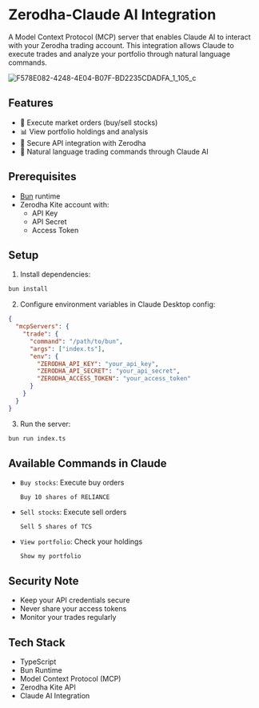 # Zerodha-Claude AI Integration

A Model Context Protocol (MCP) server that enables Claude AI to interact with your Zerodha trading account. This integration allows Claude to execute trades and analyze your portfolio through natural language commands.

![F578E082-4248-4E04-B07F-BD2235CDADFA_1_105_c](https://github.com/user-attachments/assets/0e00d3df-1b78-418d-9e00-c19901fc9073)


## Features

- 🚀 Execute market orders (buy/sell stocks)
- 📊 View portfolio holdings and analysis
- 🔐 Secure API integration with Zerodha
- 🤖 Natural language trading commands through Claude AI

## Prerequisites

- [Bun](https://bun.sh) runtime
- Zerodha Kite account with:
  - API Key
  - API Secret
  - Access Token

## Setup

1. Install dependencies:

```bash
bun install
```

2. Configure environment variables in Claude Desktop config:

```json
{
  "mcpServers": {
    "trade": {
      "command": "/path/to/bun",
      "args": ["index.ts"],
      "env": {
        "ZERODHA_API_KEY": "your_api_key",
        "ZERODHA_API_SECRET": "your_api_secret",
        "ZERODHA_ACCESS_TOKEN": "your_access_token"
      }
    }
  }
}
```

3. Run the server:

```bash
bun run index.ts
```

## Available Commands in Claude

- `Buy stocks`: Execute buy orders
  ```
  Buy 10 shares of RELIANCE
  ```
- `Sell stocks`: Execute sell orders
  ```
  Sell 5 shares of TCS
  ```
- `View portfolio`: Check your holdings
  ```
  Show my portfolio
  ```

## Security Note

- Keep your API credentials secure
- Never share your access tokens
- Monitor your trades regularly

## Tech Stack

- TypeScript
- Bun Runtime
- Model Context Protocol (MCP)
- Zerodha Kite API
- Claude AI Integration
